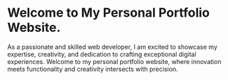 # Welcome to My Personal Portfolio Website.

As a passionate and skilled web developer, I am excited to showcase my expertise, creativity, and dedication to crafting exceptional digital experiences. Welcome to my personal portfolio website, where innovation meets functionality and creativity intersects with precision.


